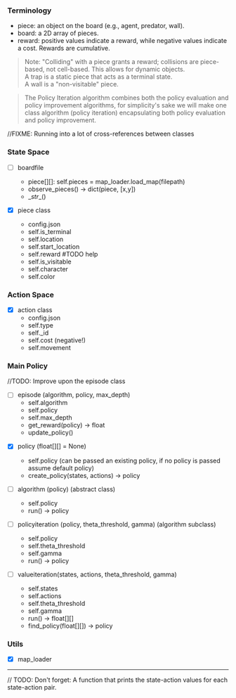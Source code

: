 ### Terminology  
- piece: an object on the board (e.g., agent, predator, wall).  
- board: a 2D array of pieces.
- reward: positive values indicate a reward, while negative values indicate a cost. Rewards are cumulative.  

> Note: "Colliding" with a piece grants a reward; collisions are piece-based, not cell-based. This allows for dynamic objects.  
> A trap is a static piece that acts as a terminal state.  
> A wall is a "non-visitable" piece. 

> The Policy Iteration algorithm combines both the policy evaluation and policy improvement algorithms, for simplicity's sake we will make one class algorithm (policy iteration) encapsulating both policy evaluation and policy improvement.

//FIXME: Running into a lot of cross-references between classes

### State Space  
- [ ] boardfile
  * piece[][]: self.pieces = map_loader.load_map(filepath)  
  * observe_pieces() -> dict(piece, [x,y])  
  * \__str__()

- [x] piece class  
  * config.json  
  * self.is_terminal  
  * self.location  
  * self.start_location
  * self.reward #TODO help  
  * self.is_visitable
  * self.character
  * self.color

### Action Space  
- [x] action class  
  * config.json  
  * self.type  
  * self._id  
  * self.cost (negative!)  
  * self.movement  

### Main Policy  
//TODO: Improve upon the episode class
- [ ] episode (algorithm, policy, max_depth)
  * self.algorithm
  * self.policy
  * self.max_depth
  * get_reward(policy) -> float
  * update_policy()
<!-- - [ ] episode (actions, states, policy)
  * self.action_space
  * self.state_space  
  * self.total_reward  
  * get_step_count()  
  * boards[][] = self.history
  * self.policy  
  * run()
  * update_policy()
  * PREV:
    * sample_action() = self.policy.get_next(self.action_space, self.state_space.get_obs)  
    * update_piece_locations()  
    * calculate_new_reward(last_action, new_location)  
      * get_location_reward()  
      * get_action_reward()   -->

- [x] policy (float[][] = None)
  * self.policy (can be passed an existing policy, if no policy is passed assume default policy)
  * create_policy(states, actions) -> policy 

- [ ] algorithm (policy) (abstract class)
  * self.policy
  * run() -> policy

- [ ] policyiteration (policy, theta_threshold, gamma) (algorithm subclass) 
  * self.policy
  * self.theta_threshold
  * self.gamma
  * run() -> policy

- [ ] valueiteration(states, actions, theta_threshold, gamma)
  * self.states
  * self.actions
  * self.theta_threshold
  * self.gamma
  * run() -> float[][]
  * find_policy(float[][]) -> policy

### Utils  
- [x] map_loader




---
// TODO: 
Don't forget: A function that prints the state-action values for each state-action pair.
